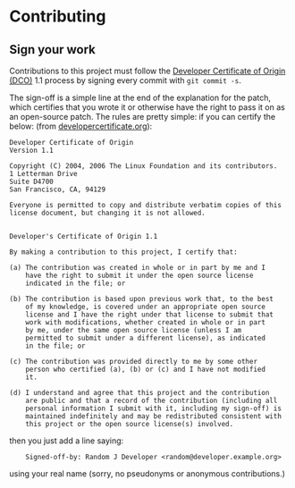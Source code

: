 # Contributing

## Sign your work

Contributions to this project must follow the [Developer Certificate of Origin
(DCO)](https://developercertificate.org/) 1.1 process by signing every commit with `git commit -s`.

The sign-off is a simple line at the end of the explanation for the patch, which certifies that you
wrote it or otherwise have the right to pass it on as an open-source patch. The rules are pretty
simple: if you can certify the below: (from [developercertificate.org](https://developercertificate.org/)):
```
Developer Certificate of Origin
Version 1.1

Copyright (C) 2004, 2006 The Linux Foundation and its contributors.
1 Letterman Drive
Suite D4700
San Francisco, CA, 94129

Everyone is permitted to copy and distribute verbatim copies of this
license document, but changing it is not allowed.


Developer's Certificate of Origin 1.1

By making a contribution to this project, I certify that:

(a) The contribution was created in whole or in part by me and I
    have the right to submit it under the open source license
    indicated in the file; or

(b) The contribution is based upon previous work that, to the best
    of my knowledge, is covered under an appropriate open source
    license and I have the right under that license to submit that
    work with modifications, whether created in whole or in part
    by me, under the same open source license (unless I am
    permitted to submit under a different license), as indicated
    in the file; or

(c) The contribution was provided directly to me by some other
    person who certified (a), (b) or (c) and I have not modified
    it.

(d) I understand and agree that this project and the contribution
    are public and that a record of the contribution (including all
    personal information I submit with it, including my sign-off) is
    maintained indefinitely and may be redistributed consistent with
    this project or the open source license(s) involved.
```

then you just add a line saying:
```
    Signed-off-by: Random J Developer <random@developer.example.org>
```

using your real name (sorry, no pseudonyms or anonymous contributions.)
